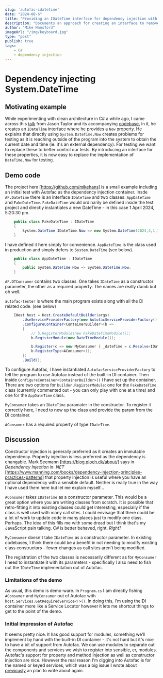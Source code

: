 ```yaml
---
slug: 'autofac-idatetime'
date: "2024-08-6"
title: "Providing an IDateTime interface for dependency injection with Autofac"
description: "Documents an approach for creating an interface to remove the concrete dependency on DateTime.Now."
author: "Mike Hansford"
imageUrl: "/img/keyboard.jpg"
type: "post"
publish: true
tags:
    - C#
    - dependency injection
---
```

# Dependency injecting System.DateTime
## Motivating example
While experimenting with clean architecture in C# a while ago, I came across this [talk](https://www.youtube.com/watch?v=hV43fiHYBb4&t=810s&pp=ygUgamFzb24gdGF5bG9yIGNsZWFuIGFyY2hpdGVjdHVyZSA%3D) from Jason Taylor and its accompanying [codebase.](https://github.com/jasontaylordev/NorthwindTraders) In it, he creates an ```IDateTime``` interface where he provides a ```Now``` property. He explains that directly using ```System.DateTime.Now``` creates problems for testing as it is reaching outside of the program into the system to obtain the current date and time (ie. it's an external dependency). For testing we want to replace these to better control our tests. By introducing an interface for these properties, it is now easy to replace the implementation of ```DateTime.Now``` for testing.

## Demo code
The project here [https://github.com/mikehans] is a small example including an initial test with Autofac as the dependency injection container. Insde ```AF.DateTime``` there is an interface ```IDateTime``` and two classes: ```AppDateTime``` and ```FakeDateTime```. ```FakeDateTime``` would ordinarily be defined inside the test project and directly instantiates a new DateTime - in this case 1 April 2024, 5:20:30 pm. 
```csharp
    public class FakeDateTime : IDateTime
    {
        System.DateTime IDateTime.Now => new System.DateTime(2024,4,1,17,20,30);
    }
```
I have defined it here simply for convenience. ```AppDateTime``` is the class used in production and simply defers to ```System.DateTime``` (see below).

```csharp
    public class AppDateTime : IDateTime
    {
        public System.DateTime Now => System.DateTime.Now;
    }
```

```AF.DTConsumer``` contains two classes. One takes ```IDateTime``` as a constructor parameter, the other as a required property. The names are really dumb but oh well.

```autofac-tester``` is where the main program exists along with all the DI related code. (see below)
```csharp
    IHost host = Host.CreateDefaultBuilder(args)
        .UseServiceProviderFactory(new AutofacServiceProviderFactory())
        .ConfigureContainer<ContainerBuilder>(b =>
        {
            // b.RegisterModule(new FakeDateTimeModule());
            b.RegisterModule(new DateTimeModule());

            b.Register(c => new MyConsumer { _dateTime = c.Resolve<IDateTime>() });
            b.RegisterType<AConsumer>();
        })
        .Build();
```
 To configure Autofac, I have instantiated ```AutofacServiceProviderFactory``` to tell the program to use Autofac instead of the built-in DI container. Then inside ```ConfigureContainer<ContainerBuilder>()``` I have set up the container. There are two options for ```builder.RegisterModule```: one for the ```FakeDateTime``` class (currently commented out - you can only play with one at a time) and one for the ```AppDateTime``` class.

 ```MyConsumer``` takes an ```IDateTime``` paramater in the constructor. To register it correctly here, I need to new up the class and provide the param from the DI container.

 ```AConsumer``` has a required property of type ```IDateTime```. 

 ## Discussion
 Constructor injection is generally preferred as it creates an immutable dependency. Property injection is less preferred as the dependency is changable. Mark Seemann [https://blog.ploeh.dk/about/] says in _Dependency Injection in .NET_ [https://www.manning.com/books/dependency-injection-principles-practices-patterns] that property injection is useful where you have an optional dependency with a sensible default. Neither is really true in the way I have used them here but let me explain myself...

 ```AConsumer``` takes ```IDateTime``` as a constructor parameter. This would be a great option where you are writing classes from scratch. It is possible that retro-fitting it into existing classes could get interesting, especially if the class is well used with many call sites. I could envisage that there could be a lot of work to update code in many places just to modify one class. Perhaps. The idea of this fills me with some dread but I think that's my JavaScript pain talking. C# is better behaved, right. _Right?_

 ```MyConsumer``` doesn't take ```IDateTime``` as a constructor parameter. In existing codebases, I think there could be a benefit in not needing to modify existing class constructors - fewer changes as call sites aren't being modified.

 The registration of the two classes is necessarily different as for ```MyConsumer``` I need to instantiate it with its parameters - specifically I also need to fish out the ```IDateTime``` implementation out of Autofac.

 ### Limitations of the demo
As usual, this demo is demo-ware. In ```Program.cs``` I am directly fishing ```AConsumer``` and ```MyConsumer``` out of Autofac with ```host.Services.GetRequiredService<T>()```. In doing this, I'm using the DI container more like a Service Locator however it lets me shortcut things to get to the point of the demo.

### Initial impression of Autofac
It seems pretty nice. It has good support for modules, something we'll implement by hand with the built-in DI container - it's not hard but it's nice to have a bit of support from Autofac. We can use modules to separate out the components and services we wish to register into sensible, er, modules. Autofac's support for property and method injection as well as constructor injection are nice. However the real reason I'm digging into Autofac is for the named or keyed services, which was a big issue I wrote about [previously](/articles/redis-caching-proxy/) an plan to write about again.
